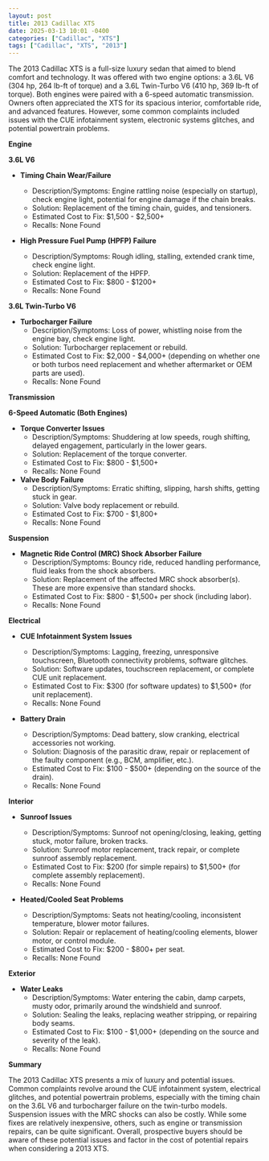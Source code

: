 ```yaml
---
layout: post
title: 2013 Cadillac XTS
date: 2025-03-13 10:01 -0400
categories: ["Cadillac", "XTS"]
tags: ["Cadillac", "XTS", "2013"]
---
```

The 2013 Cadillac XTS is a full-size luxury sedan that aimed to blend comfort and technology. It was offered with two engine options: a 3.6L V6 (304 hp, 264 lb-ft of torque) and a 3.6L Twin-Turbo V6 (410 hp, 369 lb-ft of torque). Both engines were paired with a 6-speed automatic transmission. Owners often appreciated the XTS for its spacious interior, comfortable ride, and advanced features. However, some common complaints included issues with the CUE infotainment system, electronic systems glitches, and potential powertrain problems.

**Engine**

**3.6L V6**

*   **Timing Chain Wear/Failure**
    *   Description/Symptoms: Engine rattling noise (especially on startup), check engine light, potential for engine damage if the chain breaks.
    *   Solution: Replacement of the timing chain, guides, and tensioners.
    *   Estimated Cost to Fix: $1,500 - $2,500+
    *   Recalls: None Found

*   **High Pressure Fuel Pump (HPFP) Failure**
    *   Description/Symptoms: Rough idling, stalling, extended crank time, check engine light.
    *   Solution: Replacement of the HPFP.
    *   Estimated Cost to Fix: $800 - $1200+
    *   Recalls: None Found

**3.6L Twin-Turbo V6**
*   **Turbocharger Failure**
    *   Description/Symptoms: Loss of power, whistling noise from the engine bay, check engine light.
    *   Solution: Turbocharger replacement or rebuild.
    *   Estimated Cost to Fix: $2,000 - $4,000+ (depending on whether one or both turbos need replacement and whether aftermarket or OEM parts are used).
    *   Recalls: None Found

**Transmission**

**6-Speed Automatic (Both Engines)**

*   **Torque Converter Issues**
    *   Description/Symptoms: Shuddering at low speeds, rough shifting, delayed engagement, particularly in the lower gears.
    *   Solution: Replacement of the torque converter.
    *   Estimated Cost to Fix: $800 - $1,500+
    *   Recalls: None Found
*   **Valve Body Failure**
    *   Description/Symptoms: Erratic shifting, slipping, harsh shifts, getting stuck in gear.
    *   Solution: Valve body replacement or rebuild.
    *   Estimated Cost to Fix: $700 - $1,800+
    *   Recalls: None Found

**Suspension**

*   **Magnetic Ride Control (MRC) Shock Absorber Failure**
    *   Description/Symptoms: Bouncy ride, reduced handling performance, fluid leaks from the shock absorbers.
    *   Solution: Replacement of the affected MRC shock absorber(s).  These are more expensive than standard shocks.
    *   Estimated Cost to Fix: $800 - $1,500+ per shock (including labor).
    *   Recalls: None Found

**Electrical**

*   **CUE Infotainment System Issues**
    *   Description/Symptoms: Lagging, freezing, unresponsive touchscreen, Bluetooth connectivity problems, software glitches.
    *   Solution: Software updates, touchscreen replacement, or complete CUE unit replacement.
    *   Estimated Cost to Fix: $300 (for software updates) to $1,500+ (for unit replacement).
    *   Recalls: None Found

*   **Battery Drain**
    *   Description/Symptoms: Dead battery, slow cranking, electrical accessories not working.
    *   Solution: Diagnosis of the parasitic draw, repair or replacement of the faulty component (e.g., BCM, amplifier, etc.).
    *   Estimated Cost to Fix: $100 - $500+ (depending on the source of the drain).
    *   Recalls: None Found

**Interior**

*   **Sunroof Issues**
    *   Description/Symptoms: Sunroof not opening/closing, leaking, getting stuck, motor failure, broken tracks.
    *   Solution: Sunroof motor replacement, track repair, or complete sunroof assembly replacement.
    *   Estimated Cost to Fix: $200 (for simple repairs) to $1,500+ (for complete assembly replacement).
    *   Recalls: None Found

*   **Heated/Cooled Seat Problems**
    *   Description/Symptoms: Seats not heating/cooling, inconsistent temperature, blower motor failures.
    *   Solution: Repair or replacement of heating/cooling elements, blower motor, or control module.
    *   Estimated Cost to Fix: $200 - $800+ per seat.
    *   Recalls: None Found

**Exterior**

*   **Water Leaks**
    *   Description/Symptoms: Water entering the cabin, damp carpets, musty odor, primarily around the windshield and sunroof.
    *   Solution: Sealing the leaks, replacing weather stripping, or repairing body seams.
    *   Estimated Cost to Fix: $100 - $1,000+ (depending on the source and severity of the leak).
    *   Recalls: None Found

**Summary**

The 2013 Cadillac XTS presents a mix of luxury and potential issues. Common complaints revolve around the CUE infotainment system, electrical glitches, and potential powertrain problems, especially with the timing chain on the 3.6L V6 and turbocharger failure on the twin-turbo models. Suspension issues with the MRC shocks can also be costly. While some fixes are relatively inexpensive, others, such as engine or transmission repairs, can be quite significant. Overall, prospective buyers should be aware of these potential issues and factor in the cost of potential repairs when considering a 2013 XTS.

